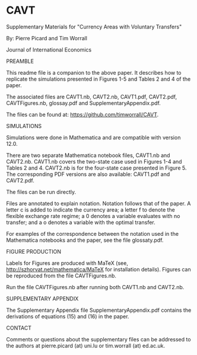 # CAVT
 Supplementary Materials for "Currency Areas with Voluntary Transfers"
 
 By: Pierre Picard and Tim Worrall
 
 Journal of International Economics
 
 PREAMBLE

This readme file is a companion to the above paper. It describes how to replicate the simulations presented in Figures 1-5 and Tables 2 and 4 of the paper.

The associated files are CAVT1.nb, CAVT2.nb, CAVT1.pdf, CAVT2.pdf, CAVTFigures.nb, glossay.pdf and SupplementaryAppendix.pdf. 

The files can be found at: https://github.com/timworrall/CAVT.

SIMULATIONS

Simulations were done in Mathematica and are compatible with version 12.0.

There are two separate Mathematica notebook files, CAVT1.nb and CAVT2.nb. CAVT1.nb covers the two-state case used in Figures 1-4 and Tables 2 and 4. CAVT2.nb is for the four-state case presented in Figure 5. The corresponding PDF versions are also available: CAVT1.pdf and CAVT2.pdf.

The files can be run directly. 

Files are annotated to explain notation. Notation follows that of the paper. A letter c is added to indicate the currency area; a letter f to denote the flexible exchange rate regime; a 0 denotes a variable evaluates with no transfer; and a o denotes a variable with the optimal transfer.

For examples of the correspondence between the notation used in the Mathematica notebooks and the paper, see the file glossaty.pdf.

FIGURE PRODUCTION

Labels for Figures are produced with MaTeX (see, http://szhorvat.net/mathematica/MaTeX for installation details). Figures can be reproduced from the file CAVTFigures.nb. 

Run the file CAVTFigures.nb after running both CAVT1.nb and CAVT2.nb. 

SUPPLEMENTARY APPENDIX

The Supplementary Appendix file SupplementaryAppendix.pdf contains the derivations of equations (15) and (16) in the paper.

CONTACT

Comments or questions about the supplementary files can be addressed to the authors at pierre.picard (at) uni.lu or tim.worrall (at) ed.ac.uk.